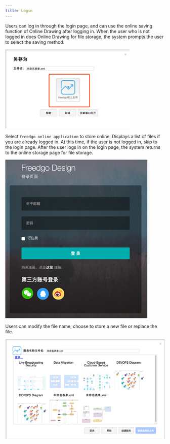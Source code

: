 ```yaml
---
title: Login
---
```

Users can log in through the login page, and can use the online saving function of Online Drawing after logging in. 
When the user who is not logged in does Online Drawing for file storage, the system prompts the user to select the saving method.

 ![Online Diagram Drawing](/public/themes/freedgo/login_draw.png "login") 

Select `freedgo online application` to store online. Displays a list of files if you are already logged in. At this time, if the user is not logged in, skip to the login page. After the user logs in on the login page, the system returns to the online storage page for file storage.


 ![Online Diagram Drawing](/public/themes/freedgo/login_draw1.png "login draw") 

Users can modify the file name, choose to store a new file or replace the file.

 ![Online Diagram Drawing](/public/themes/freedgo/login_draw2.png "login draw") 